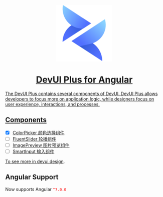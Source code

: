 <p align="center"><a href="https://devui.design/home" target="_blank" rel="noopener noreferrer"><img alt="DevUI Logo" src="logo.svg" width="180" style="max-width:100%;">
</p>


<h1 align="center">DevUI Plus for Angular</h1>
The DevUI Plus contains several components of DevUI. DevUI Plus allows developers to focus more on application logic, while designers focus on user experience, interactions, and processes.

## Components

- [x] ColorPicker 颜色选择组件
- [ ] FluentSlider 轮播组件
- [ ] ImagePreview 图片预览组件
- [ ] SmartInput 输入组件

To see more in [devui.design](https://devui.design/home).

## Angular Support

Now supports Angular <font color=red>`^7.0.0`</font>

